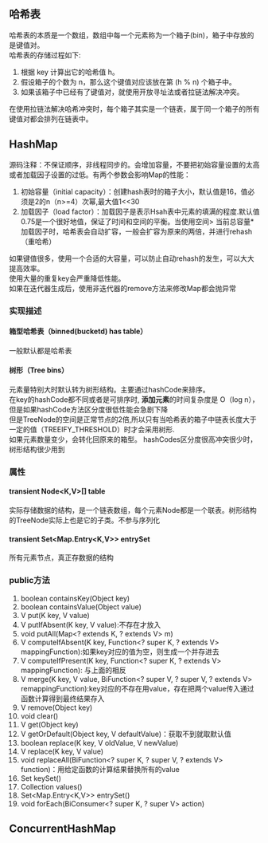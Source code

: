 ## 哈希表
哈希表的本质是一个数组，数组中每一个元素称为一个箱子(bin)，箱子中存放的是键值对。  
哈希表的存储过程如下:
1. 根据 key 计算出它的哈希值 h。
2. 假设箱子的个数为 n，那么这个键值对应该放在第 (h % n) 个箱子中。
3. 如果该箱子中已经有了键值对，就使用开放寻址法或者拉链法解决冲突。  
  
在使用拉链法解决哈希冲突时，每个箱子其实是一个链表，属于同一个箱子的所有键值对都会排列在链表中。

## HashMap

源码注释：不保证顺序，非线程同步的。会增加容量，不要把初始容量设置的太高或者加载因子设置的过低。有两个参数会影响Map的性能：
1. 初始容量（initial capacity）：创建hash表时的箱子大小，默认值是16，值必须是2的n（n>=4）次幂,最大值1<<30
2. 加载因子（load factor）：加载因子是表示Hsah表中元素的填满的程度.默认值0.75是一个很好地值，保证了时间和空间的平衡。当使用空间> 当前总容量*加载因子时，哈希表会自动扩容，一般会扩容为原来的两倍，并进行rehash（重哈希） 
  
如果键值很多，使用一个合适的大容量，可以防止自动rehash的发生，可以大大提高效率。  
使用大量的重复key会严重降低性能。  
如果在迭代器生成后，使用非迭代器的remove方法来修改Map都会抛异常

### 实现描述
#### 箱型哈希表（binned(bucketd) has table）
一般默认都是哈希表
#### 树形（Tree bins）
元素量特别大时默认转为树形结构。主要通过hashCode来排序。  
在key的hashCode都不同或者是可排序时, **添加元素**的时间复杂度是 O（log n），但是如果hashCode方法区分度很低性能会急剧下降  
但是TreeNode的空间是正常节点的2倍,所以只有当哈希表的箱子中链表长度大于一定的值（TREEIFY_THRESHOLD）时才会采用树形.  
如果元素数量变少，会转化回原来的箱型。
hashCodes区分度很高冲突很少时，树形结构很少用到

### 属性
#### transient Node<K,V>[] table
实际存储数据的结构，是一个链表数组，每个元素Node都是一个联表。树形结构的TreeNode实际上也是它的子类。不参与序列化
#### transient Set<Map.Entry<K,V>> entrySet
所有元素节点，真正存数据的结构

###  public方法
1. boolean containsKey(Object key)
2. boolean containsValue(Object value)
3. V put(K key, V value)
4. V putIfAbsent(K key, V value):不存在才放入
5. void putAll(Map<? extends K, ? extends V> m)
5. V computeIfAbsent(K key, Function<? super K, ? extends V> mappingFunction):如果key对应的值为空，则生成一个并存进去
5. V computeIfPresent(K key, Function<? super K, ? extends V> mappingFunction): 与上面的相反
5. V merge(K key, V value, BiFunction<? super V, ? super V, ? extends V> remappingFunction):key对应的不存在用value，存在把两个value传入通过函数计算得到最终结果存入
6. V remove(Object key)
7. void clear()
8. V get(Object key)
8. V getOrDefault(Object key, V defaultValue)：获取不到就取默认值
9. boolean replace(K key, V oldValue, V newValue)
9. V replace(K key, V value)
9. void replaceAll(BiFunction<? super K, ? super V, ? extends V> function)：用给定函数的计算结果替换所有的value 
10. Set<K> keySet()
11. Collection<V> values()
12. Set<Map.Entry<K,V>> entrySet()  
13. void forEach(BiConsumer<? super K, ? super V> action) 

## ConcurrentHashMap
